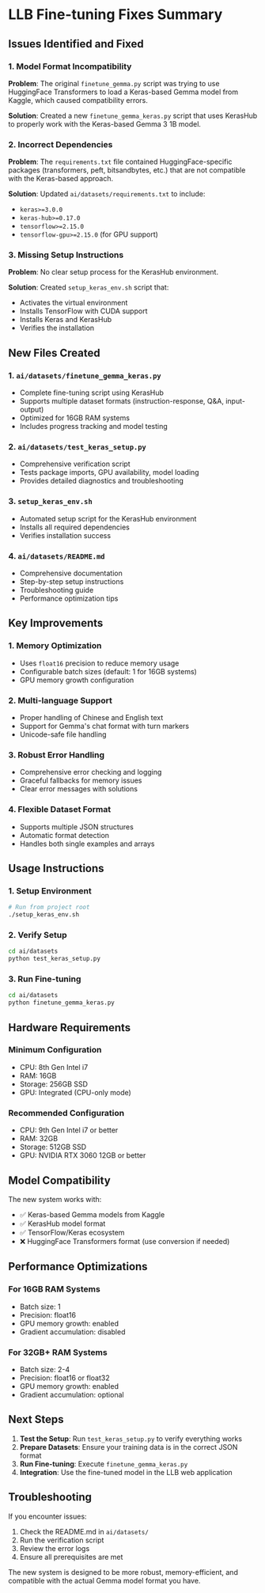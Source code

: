 # LLB Fine-tuning Fixes Summary

## Issues Identified and Fixed

### 1. **Model Format Incompatibility**
**Problem**: The original `finetune_gemma.py` script was trying to use HuggingFace Transformers to load a Keras-based Gemma model from Kaggle, which caused compatibility errors.

**Solution**: Created a new `finetune_gemma_keras.py` script that uses KerasHub to properly work with the Keras-based Gemma 3 1B model.

### 2. **Incorrect Dependencies**
**Problem**: The `requirements.txt` file contained HuggingFace-specific packages (transformers, peft, bitsandbytes, etc.) that are not compatible with the Keras-based approach.

**Solution**: Updated `ai/datasets/requirements.txt` to include:
- `keras>=3.0.0`
- `keras-hub>=0.17.0`
- `tensorflow>=2.15.0`
- `tensorflow-gpu>=2.15.0` (for GPU support)

### 3. **Missing Setup Instructions**
**Problem**: No clear setup process for the KerasHub environment.

**Solution**: Created `setup_keras_env.sh` script that:
- Activates the virtual environment
- Installs TensorFlow with CUDA support
- Installs Keras and KerasHub
- Verifies the installation

## New Files Created

### 1. `ai/datasets/finetune_gemma_keras.py`
- Complete fine-tuning script using KerasHub
- Supports multiple dataset formats (instruction-response, Q&A, input-output)
- Optimized for 16GB RAM systems
- Includes progress tracking and model testing

### 2. `ai/datasets/test_keras_setup.py`
- Comprehensive verification script
- Tests package imports, GPU availability, model loading
- Provides detailed diagnostics and troubleshooting

### 3. `setup_keras_env.sh`
- Automated setup script for the KerasHub environment
- Installs all required dependencies
- Verifies installation success

### 4. `ai/datasets/README.md`
- Comprehensive documentation
- Step-by-step setup instructions
- Troubleshooting guide
- Performance optimization tips

## Key Improvements

### 1. **Memory Optimization**
- Uses `float16` precision to reduce memory usage
- Configurable batch sizes (default: 1 for 16GB systems)
- GPU memory growth configuration

### 2. **Multi-language Support**
- Proper handling of Chinese and English text
- Support for Gemma's chat format with turn markers
- Unicode-safe file handling

### 3. **Robust Error Handling**
- Comprehensive error checking and logging
- Graceful fallbacks for memory issues
- Clear error messages with solutions

### 4. **Flexible Dataset Format**
- Supports multiple JSON structures
- Automatic format detection
- Handles both single examples and arrays

## Usage Instructions

### 1. Setup Environment
```bash
# Run from project root
./setup_keras_env.sh
```

### 2. Verify Setup
```bash
cd ai/datasets
python test_keras_setup.py
```

### 3. Run Fine-tuning
```bash
cd ai/datasets
python finetune_gemma_keras.py
```

## Hardware Requirements

### Minimum Configuration
- CPU: 8th Gen Intel i7
- RAM: 16GB
- Storage: 256GB SSD
- GPU: Integrated (CPU-only mode)

### Recommended Configuration
- CPU: 9th Gen Intel i7 or better
- RAM: 32GB
- Storage: 512GB SSD
- GPU: NVIDIA RTX 3060 12GB or better

## Model Compatibility

The new system works with:
- ✅ Keras-based Gemma models from Kaggle
- ✅ KerasHub model format
- ✅ TensorFlow/Keras ecosystem
- ❌ HuggingFace Transformers format (use conversion if needed)

## Performance Optimizations

### For 16GB RAM Systems
- Batch size: 1
- Precision: float16
- GPU memory growth: enabled
- Gradient accumulation: disabled

### For 32GB+ RAM Systems
- Batch size: 2-4
- Precision: float16 or float32
- GPU memory growth: enabled
- Gradient accumulation: optional

## Next Steps

1. **Test the Setup**: Run `test_keras_setup.py` to verify everything works
2. **Prepare Datasets**: Ensure your training data is in the correct JSON format
3. **Run Fine-tuning**: Execute `finetune_gemma_keras.py`
4. **Integration**: Use the fine-tuned model in the LLB web application

## Troubleshooting

If you encounter issues:
1. Check the README.md in `ai/datasets/`
2. Run the verification script
3. Review the error logs
4. Ensure all prerequisites are met

The new system is designed to be more robust, memory-efficient, and compatible with the actual Gemma model format you have. 